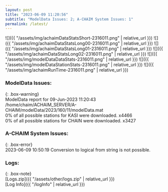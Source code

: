 ```yaml
---
layout: post
title: "2023-06-09 11:20:56"
subtitle: "ModelData Issues: 2; A-CHAIM System Issues: 1"
permalink: /latest/
---
```


![]({{ "/assets/img/achaimDataStatsShort-2316011.png" | relative_url }})
![]({{ "/assets/img/achaimDataStatsLong00-2316011.png" | relative_url }})
![]({{ "/assets/img/achaimDataStatsLong01-2316011.png" | relative_url }})
![]({{ "/assets/img/achaimDataStatsLong02-2316011.png" | relative_url }})
![]({{ "/assets/img/modelDataDataStats-2316011.png" | relative_url }})
![]({{ "/assets/img/modelDataStationStats-2316011.png" | relative_url }})
![]({{ "/assets/img/achaimRunTime-2316011.png" | relative_url }})


### ModelData Issues:  
  
{: .box-warning}  
 ModelData report for 09-Jun-2023 11:20:43   
 /home/chaim/ACHAIM_SERVER/A-CHAIM/modelData/2023/160/11/modelData.mat   
 0% of all possible stations for KASI were downloaded. x4466   
 0% of all possible stations for CHAIN were downloaded. x3427   
  
### A-CHAIM System Issues:  
  
{: .box-error}  
2023-06-09 10:50:19 Conversion to logical from string is not possible.  

### Logs:  
  
{: .box-note}  
[Logs.zip]({{ "/assets/other/logs.zip" | relative_url }})  
[Log Info]({{ "/logInfo" | relative_url }})  
